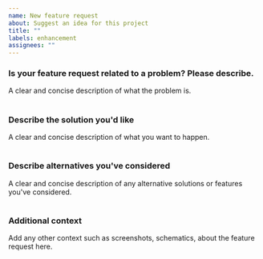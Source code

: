```yaml
---
name: New feature request
about: Suggest an idea for this project
title: ""
labels: enhancement
assignees: ""
---
```


### Is your feature request related to a problem? Please describe.

A clear and concise description of what the problem is.

#

### Describe the solution you'd like

A clear and concise description of what you want to happen.

#

### Describe alternatives you've considered

A clear and concise description of any alternative solutions or features you've considered.

#

### Additional context

Add any other context such as screenshots, schematics, about the feature request here.